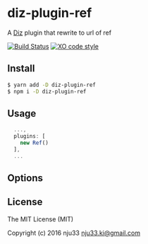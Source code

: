 # diz-plugin-ref

A [Diz](https://github.com/nju33/diz) plugin that rewrite to url of ref

[![Build Status](https://travis-ci.org/nju33/diz-plugin-ref.svg?branch=master)](https://travis-ci.org/nju33/diz-plugin-ref) [![XO code style](https://img.shields.io/badge/code_style-XO-5ed9c7.svg)](https://github.com/sindresorhus/xo)

## Install

```bash
$ yarn add -D diz-plugin-ref
$ npm i -D diz-plugin-ref
```

## Usage

```js
  ...,
  plugins: [
    new Ref()
  ],
  ...
```

## Options

## License

The MIT License (MIT)

Copyright (c) 2016 nju33 <nju33.ki@gmail.com>
